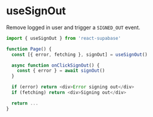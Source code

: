 # useSignOut

Remove logged in user and trigger a `SIGNED_OUT` event.

```js
import { useSignOut } from 'react-supabase'

function Page() {
  const [{ error, fetching }, signOut] = useSignOut()

  async function onClickSignOut() {
    const { error } = await signOut()
  }

  if (error) return <div>Error signing out</div>
  if (fetching) return <div>Signing out</div>

  return ...
}
```
